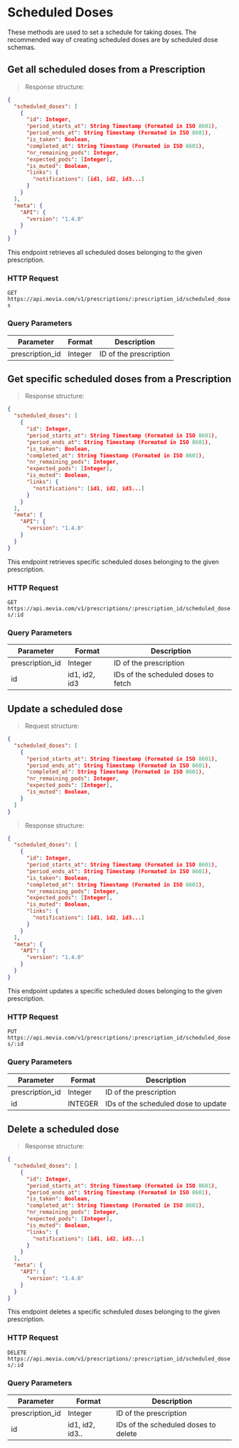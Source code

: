 # Scheduled Doses
These methods are used to set a schedule for taking doses. The recommended way of creating scheduled doses are by scheduled dose schemas.

## Get all scheduled doses from a Prescription

> Response structure:

```json
{
  "scheduled_doses": [
    {
      "id": Integer,
      "period_starts_at": String Timestamp (Formated in ISO 8601),
      "period_ends_at": String Timestamp (Formated in ISO 8601),
      "is_taken": Boolean,
      "completed_at": String Timestamp (Formated in ISO 8601),
      "nr_remaining_pods": Integer,
      "expected_pods": [Integer],
      "is_muted": Boolean,
      "links": {
        "notifications": [id1, id2, id3...]
      }
    }
  ],
  "meta": {
    "API": {
      "version": "1.4.0"
    }
  }
}
```

This endpoint retrieves all scheduled doses belonging to the given prescription.

### HTTP Request

`GET https://api.mevia.com/v1/prescriptions/:prescription_id/scheduled_doses`

### Query Parameters
Parameter       | Format        | Description
---------       | -------       | -----------
prescription_id | Integer       | ID of the prescription

## Get specific scheduled doses from a Prescription

> Response structure:

```json
{
  "scheduled_doses": [
    {
      "id": Integer,
      "period_starts_at": String Timestamp (Formated in ISO 8601),
      "period_ends_at": String Timestamp (Formated in ISO 8601),
      "is_taken": Boolean,
      "completed_at": String Timestamp (Formated in ISO 8601),
      "nr_remaining_pods": Integer,
      "expected_pods": [Integer],
      "is_muted": Boolean,
      "links": {
        "notifications": [id1, id2, id3...]
      }
    }
  ],
  "meta": {
    "API": {
      "version": "1.4.0"
    }
  }
}
```

This endpoint retrieves specific scheduled doses belonging to the given prescription.

### HTTP Request

`GET https://api.mevia.com/v1/prescriptions/:prescription_id/scheduled_doses/:id`

### Query Parameters
Parameter       | Format        | Description
---------       | -------       | -----------
prescription_id | Integer       | ID of the prescription
id              | id1, id2, id3 | IDs of the scheduled doses to fetch

## Update a scheduled dose

> Request structure:

```json
{
  "scheduled_doses": [
    {
      "period_starts_at": String Timestamp (Formated in ISO 8601),
      "period_ends_at": String Timestamp (Formated in ISO 8601),
      "completed_at": String Timestamp (Formated in ISO 8601),
      "nr_remaining_pods": Integer,
      "expected_pods": [Integer],
      "is_muted": Boolean,
    }
  ]
}
```

> Response structure:

```json
{
  "scheduled_doses": [
    {
      "id": Integer,
      "period_starts_at": String Timestamp (Formated in ISO 8601),
      "period_ends_at": String Timestamp (Formated in ISO 8601),
      "is_taken": Boolean,
      "completed_at": String Timestamp (Formated in ISO 8601),
      "nr_remaining_pods": Integer,
      "expected_pods": [Integer],
      "is_muted": Boolean,
      "links": {
        "notifications": [id1, id2, id3...]
      }
    }
  ],
  "meta": {
    "API": {
      "version": "1.4.0"
    }
  }
}
```

This endpoint updates a specific scheduled doses belonging to the given prescription.

### HTTP Request

`PUT https://api.mevia.com/v1/prescriptions/:prescription_id/scheduled_doses/:id`

### Query Parameters
Parameter       | Format        | Description
---------       | -------       | -----------
prescription_id | Integer       | ID of the prescription
id              | INTEGER       | IDs of the scheduled dose to update

## Delete a scheduled dose

> Response structure:

```json
{
  "scheduled_doses": [
    {
      "id": Integer,
      "period_starts_at": String Timestamp (Formated in ISO 8601),
      "period_ends_at": String Timestamp (Formated in ISO 8601),
      "is_taken": Boolean,
      "completed_at": String Timestamp (Formated in ISO 8601),
      "nr_remaining_pods": Integer,
      "expected_pods": [Integer],
      "is_muted": Boolean,
      "links": {
        "notifications": [id1, id2, id3...]
      }
    }
  ],
  "meta": {
    "API": {
      "version": "1.4.0"
    }
  }
}
```

This endpoint deletes a specific scheduled doses belonging to the given prescription.

### HTTP Request

`DELETE https://api.mevia.com/v1/prescriptions/:prescription_id/scheduled_doses/:id`

### Query Parameters
Parameter       | Format         | Description
---------       | -------        | -----------
prescription_id | Integer        | ID of the prescription
id              | id1, id2, id3..| IDs of the scheduled doses to delete